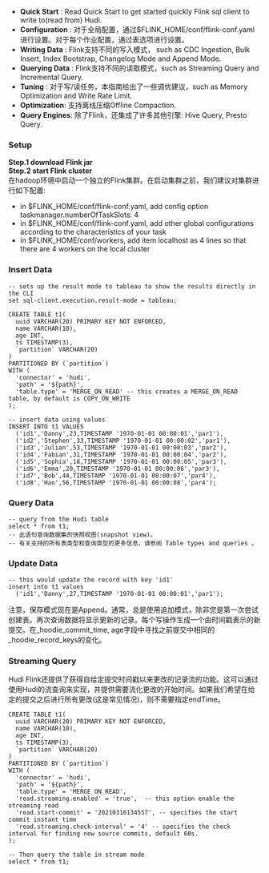 - **Quick Start** : Read Quick Start to get started quickly Flink sql client to write to(read from) Hudi.  
- **Configuration** : 对于全局配置，通过$FLINK_HOME/conf/flink-conf.yaml进行设置。对于每个作业配置，通过表选项进行设置。
- **Writing Data** : Flink支持不同的写入模式， such as CDC Ingestion, Bulk Insert, Index Bootstrap, Changelog Mode and Append Mode.
- **Querying Data** : Flink支持不同的读取模式，such as Streaming Query and Incremental Query.
- **Tuning** : 对于写/读任务，本指南给出了一些调优建议，such as Memory Optimization and Write Rate Limit.
- **Optimization**: 支持离线压缩Offline Compaction.
- **Query Engines**: 除了Flink，还集成了许多其他引擎: Hive Query, Presto Query.
### Setup
**Step.1 download Flink jar**  
**Step.2 start Flink cluster**  
在hadoop环境中启动一个独立的Flink集群。在启动集群之前，我们建议对集群进行如下配置:  
- in $FLINK_HOME/conf/flink-conf.yaml, add config option taskmanager.numberOfTaskSlots: 4
- in $FLINK_HOME/conf/flink-conf.yaml, add other global configurations according to the characteristics of your task
- in $FLINK_HOME/conf/workers, add item localhost as 4 lines so that there are 4 workers on the local cluster  
### Insert Data
```sparksql
-- sets up the result mode to tableau to show the results directly in the CLI
set sql-client.execution.result-mode = tableau;

CREATE TABLE t1(
  uuid VARCHAR(20) PRIMARY KEY NOT ENFORCED,
  name VARCHAR(10),
  age INT,
  ts TIMESTAMP(3),
  `partition` VARCHAR(20)
)
PARTITIONED BY (`partition`)
WITH (
  'connector' = 'hudi',
  'path' = '${path}',
  'table.type' = 'MERGE_ON_READ' -- this creates a MERGE_ON_READ table, by default is COPY_ON_WRITE
);

-- insert data using values
INSERT INTO t1 VALUES
  ('id1','Danny',23,TIMESTAMP '1970-01-01 00:00:01','par1'),
  ('id2','Stephen',33,TIMESTAMP '1970-01-01 00:00:02','par1'),
  ('id3','Julian',53,TIMESTAMP '1970-01-01 00:00:03','par2'),
  ('id4','Fabian',31,TIMESTAMP '1970-01-01 00:00:04','par2'),
  ('id5','Sophia',18,TIMESTAMP '1970-01-01 00:00:05','par3'),
  ('id6','Emma',20,TIMESTAMP '1970-01-01 00:00:06','par3'),
  ('id7','Bob',44,TIMESTAMP '1970-01-01 00:00:07','par4'),
  ('id8','Han',56,TIMESTAMP '1970-01-01 00:00:08','par4');
```
### Query Data
```sparksql
-- query from the Hudi table
select * from t1;
-- 此语句查询数据集的快照视图(snapshot view)。
-- 有关支持的所有表类型和查询类型的更多信息，请参阅 Table types and queries 。
```
### Update Data
```sparksql
-- this would update the record with key 'id1'
insert into t1 values
  ('id1','Danny',27,TIMESTAMP '1970-01-01 00:00:01','par1');
```
注意，保存模式现在是Append。通常，总是使用追加模式，除非您是第一次尝试创建表。再次查询数据将显示更新的记录。每个写操作生成一个由时间戳表示的新提交。在_hoodie_commit_time, age字段中寻找之前提交中相同的_hoodie_record_keys的变化。
### Streaming Query
Hudi Flink还提供了获得自给定提交时间戳以来更改的记录流的功能。这可以通过使用Hudi的流查询来实现，并提供需要流化更改的开始时间。如果我们希望在给定的提交之后进行所有更改(这是常见情况)，则不需要指定endTime。
```sparksql
CREATE TABLE t1(
  uuid VARCHAR(20) PRIMARY KEY NOT ENFORCED,
  name VARCHAR(10),
  age INT,
  ts TIMESTAMP(3),
  `partition` VARCHAR(20)
)
PARTITIONED BY (`partition`)
WITH (
  'connector' = 'hudi',
  'path' = '${path}',
  'table.type' = 'MERGE_ON_READ',
  'read.streaming.enabled' = 'true',  -- this option enable the streaming read
  'read.start-commit' = '20210316134557', -- specifies the start commit instant time
  'read.streaming.check-interval' = '4' -- specifies the check interval for finding new source commits, default 60s.
);

-- Then query the table in stream mode
select * from t1;
```













